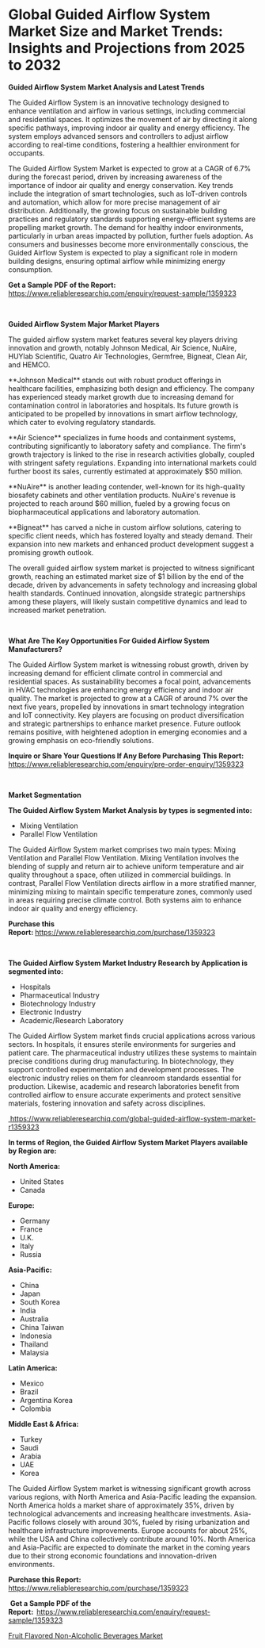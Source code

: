 <p><h1>Global Guided Airflow System Market Size and Market Trends: Insights and Projections from 2025 to 2032</h1></p><p><strong>Guided Airflow System Market Analysis and Latest Trends</strong></p>
<p><p>The Guided Airflow System is an innovative technology designed to enhance ventilation and airflow in various settings, including commercial and residential spaces. It optimizes the movement of air by directing it along specific pathways, improving indoor air quality and energy efficiency. The system employs advanced sensors and controllers to adjust airflow according to real-time conditions, fostering a healthier environment for occupants.</p><p>The Guided Airflow System Market is expected to grow at a CAGR of 6.7% during the forecast period, driven by increasing awareness of the importance of indoor air quality and energy conservation. Key trends include the integration of smart technologies, such as IoT-driven controls and automation, which allow for more precise management of air distribution. Additionally, the growing focus on sustainable building practices and regulatory standards supporting energy-efficient systems are propelling market growth. The demand for healthy indoor environments, particularly in urban areas impacted by pollution, further fuels adoption. As consumers and businesses become more environmentally conscious, the Guided Airflow System is expected to play a significant role in modern building designs, ensuring optimal airflow while minimizing energy consumption.</p></p>
<p><strong>Get a Sample PDF of the Report:&nbsp;</strong> <a href="https://www.reliableresearchiq.com/enquiry/request-sample/1359323?utm_campaign=3202&utm_medium=2&utm_source=Github&utm_content=ia&utm_term=22032025&utm_id=guided-airflow-system">https://www.reliableresearchiq.com/enquiry/request-sample/1359323</a></p>
<p>&nbsp;</p>
<p><strong>Guided Airflow System Major Market Players</strong></p>
<p><p>The guided airflow system market features several key players driving innovation and growth, notably Johnson Medical, Air Science, NuAire, HUYlab Scientific, Quatro Air Technologies, Germfree, Bigneat, Clean Air, and HEMCO. </p><p>**Johnson Medical** stands out with robust product offerings in healthcare facilities, emphasizing both design and efficiency. The company has experienced steady market growth due to increasing demand for contamination control in laboratories and hospitals. Its future growth is anticipated to be propelled by innovations in smart airflow technology, which cater to evolving regulatory standards.</p><p>**Air Science** specializes in fume hoods and containment systems, contributing significantly to laboratory safety and compliance. The firm's growth trajectory is linked to the rise in research activities globally, coupled with stringent safety regulations. Expanding into international markets could further boost its sales, currently estimated at approximately $50 million.</p><p>**NuAire** is another leading contender, well-known for its high-quality biosafety cabinets and other ventilation products. NuAire's revenue is projected to reach around $60 million, fueled by a growing focus on biopharmaceutical applications and laboratory automation.</p><p>**Bigneat** has carved a niche in custom airflow solutions, catering to specific client needs, which has fostered loyalty and steady demand. Their expansion into new markets and enhanced product development suggest a promising growth outlook.</p><p>The overall guided airflow system market is projected to witness significant growth, reaching an estimated market size of $1 billion by the end of the decade, driven by advancements in safety technology and increasing global health standards. Continued innovation, alongside strategic partnerships among these players, will likely sustain competitive dynamics and lead to increased market penetration.</p></p>
<p>&nbsp;</p>
<p><strong>What Are The Key Opportunities For Guided Airflow System Manufacturers?</strong></p>
<p><p>The Guided Airflow System market is witnessing robust growth, driven by increasing demand for efficient climate control in commercial and residential spaces. As sustainability becomes a focal point, advancements in HVAC technologies are enhancing energy efficiency and indoor air quality. The market is projected to grow at a CAGR of around 7% over the next five years, propelled by innovations in smart technology integration and IoT connectivity. Key players are focusing on product diversification and strategic partnerships to enhance market presence. Future outlook remains positive, with heightened adoption in emerging economies and a growing emphasis on eco-friendly solutions.</p></p>
<p><strong>Inquire or Share Your Questions If Any Before Purchasing This Report:</strong> <a href="https://www.reliableresearchiq.com/enquiry/pre-order-enquiry/1359323?utm_campaign=3202&utm_medium=2&utm_source=Github&utm_content=ia&utm_term=22032025&utm_id=guided-airflow-system">https://www.reliableresearchiq.com/enquiry/pre-order-enquiry/1359323</a></p>
<p>&nbsp;</p>
<p><strong>Market Segmentation</strong></p>
<p><strong>The Guided Airflow System Market Analysis by types is segmented into:</strong></p>
<p><ul><li>Mixing Ventilation</li><li>Parallel Flow Ventilation</li></ul></p>
<p><p>The Guided Airflow System market comprises two main types: Mixing Ventilation and Parallel Flow Ventilation. Mixing Ventilation involves the blending of supply and return air to achieve uniform temperature and air quality throughout a space, often utilized in commercial buildings. In contrast, Parallel Flow Ventilation directs airflow in a more stratified manner, minimizing mixing to maintain specific temperature zones, commonly used in areas requiring precise climate control. Both systems aim to enhance indoor air quality and energy efficiency.</p></p>
<p><strong>Purchase this Report:&nbsp;</strong><a href="https://www.reliableresearchiq.com/purchase/1359323?utm_campaign=3202&utm_medium=2&utm_source=Github&utm_content=ia&utm_term=22032025&utm_id=guided-airflow-system">https://www.reliableresearchiq.com/purchase/1359323</a></p>
<p>&nbsp;</p>
<p><strong>The Guided Airflow System Market Industry Research by Application is segmented into:</strong></p>
<p><ul><li>Hospitals</li><li>Pharmaceutical Industry</li><li>Biotechnology Industry</li><li>Electronic Industry</li><li>Academic/Research Laboratory</li></ul></p>
<p><p>The Guided Airflow System market finds crucial applications across various sectors. In hospitals, it ensures sterile environments for surgeries and patient care. The pharmaceutical industry utilizes these systems to maintain precise conditions during drug manufacturing. In biotechnology, they support controlled experimentation and development processes. The electronic industry relies on them for cleanroom standards essential for production. Likewise, academic and research laboratories benefit from controlled airflow to ensure accurate experiments and protect sensitive materials, fostering innovation and safety across disciplines.</p></p>
<p><a href="https://www.reliableresearchiq.com/global-guided-airflow-system-market-r1359323?utm_campaign=3202&utm_medium=2&utm_source=Github&utm_content=ia&utm_term=22032025&utm_id=guided-airflow-system">&nbsp;https://www.reliableresearchiq.com/global-guided-airflow-system-market-r1359323</a></p>
<p><strong>In terms of Region, the Guided Airflow System Market Players available by Region are:</strong></p>
<p>
    <p> <strong> North America: </strong>
        <ul>
            <li>United States</li>
            <li>Canada</li>
        </ul>
        </p> 
    <p> <strong> Europe: </strong>
        <ul>
            <li>Germany</li>
            <li>France</li>
            <li>U.K.</li>
            <li>Italy</li>
            <li>Russia</li>
        </ul>
        </p> 
    <p> <strong> Asia-Pacific: </strong>
        <ul>
            <li>China</li>
            <li>Japan</li>
            <li>South Korea</li>
            <li>India</li>
            <li>Australia</li>
            <li>China Taiwan</li>
            <li>Indonesia</li>
            <li>Thailand</li>
            <li>Malaysia</li>
        </ul>
        </p> 
    <p> <strong> Latin America: </strong>
        <ul>
            <li>Mexico</li>
            <li>Brazil</li>
            <li>Argentina Korea</li>
            <li>Colombia</li>
        </ul>
        </p> 
    <p> <strong> Middle East & Africa: </strong>
        <ul>
            <li>Turkey</li>
            <li>Saudi</li>
            <li>Arabia</li>
            <li>UAE</li>
            <li>Korea</li>
        </ul>
    </p>
    </p>
<p><p>The Guided Airflow System market is witnessing significant growth across various regions, with North America and Asia-Pacific leading the expansion. North America holds a market share of approximately 35%, driven by technological advancements and increasing healthcare investments. Asia-Pacific follows closely with around 30%, fueled by rising urbanization and healthcare infrastructure improvements. Europe accounts for about 25%, while the USA and China collectively contribute around 10%. North America and Asia-Pacific are expected to dominate the market in the coming years due to their strong economic foundations and innovation-driven environments.</p></p>
<p><strong>Purchase this Report: </strong><a href="https://www.reliableresearchiq.com/purchase/1359323?utm_campaign=3202&utm_medium=2&utm_source=Github&utm_content=ia&utm_term=22032025&utm_id=guided-airflow-system">https://www.reliableresearchiq.com/purchase/1359323</a></p>
<p>&nbsp;<strong>Get a Sample PDF of the Report:&nbsp;&nbsp;</strong><a href="https://www.reliableresearchiq.com/enquiry/request-sample/1359323?utm_campaign=3202&utm_medium=2&utm_source=Github&utm_content=ia&utm_term=22032025&utm_id=guided-airflow-system">https://www.reliableresearchiq.com/enquiry/request-sample/1359323</a></p>
<p><strong></strong></p>
<p><p><a href="https://github.com/usraceby/Market-Research-Report-List-1/blob/main/fruit-flavored-non-alcoholic-beverages-market.md?utm_campaign=3202&utm_medium=2&utm_source=Github&utm_content=ia&utm_term=22032025&utm_id=guided-airflow-system">Fruit Flavored Non-Alcoholic Beverages Market</a></p></p>